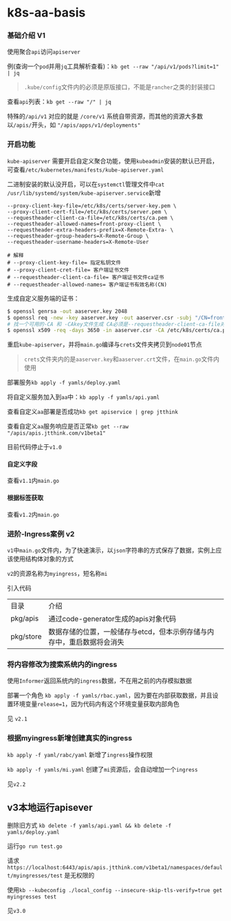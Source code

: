 # k8s-aa-basis

### 基础介绍 V1

使用聚合`api`访问`apiserver`

例(查询一个`pod`并用`jq`工具解析查看)：`kb get --raw "/api/v1/pods?limit=1" | jq`

> `.kube/config`文件内的必须是原版接口，不能是`rancher`之类的封装接口


查看`api`列表：`kb get --raw "/" | jq`

特殊的`/api/v1` 对应的就是 `/core/v1` 系统自带资源，而其他的资源大多数以`/apis/`开头，如 `"/apis/apps/v1/deployments"`

### 开启功能

`kube-apiserver` 需要开启自定义聚合功能，使用`kubeadmin`安装的默认已开启，可查看`/etc/kubernetes/manifests/kube-apiserver.yaml`

二进制安装的默认没开启，可以在`systemctl`管理文件中`cat /usr/lib/systemd/system/kube-apiserver.service`新增

```
--proxy-client-key-file=/etc/k8s/certs/server-key.pem \
--proxy-client-cert-file=/etc/k8s/certs/server.pem \
--requestheader-client-ca-file=/etc/k8s/certs/ca.pem \
--requestheader-allowed-names=front-proxy-client \
--requestheader-extra-headers-prefix=X-Remote-Extra- \
--requestheader-group-headers=X-Remote-Group \
--requestheader-username-headers=X-Remote-User

# 解释
# --proxy-client-key-file= 指定私钥文件
# --proxy-client-cret-file= 客户端证书文件
# --requestheader-client-ca-file= 客户端证书文件ca证书
# --requestheader-allowed-names= 客户端证书有效名称(CN)
```

生成自定义服务端的证书：

```bash
$ openssl genrsa -out aaserver.key 2048
$ openssl req -new -key aaserver.key -out aaserver.csr -subj "/CN=front-proxy-client"
# 找一个可用的-CA 和 -CAkey文件生成 CA必须是--requestheader-client-ca-file对应的CA
$ openssl x509 -req -days 3650 -in aaserver.csr -CA /etc/k8s/certs/ca.pem -CAkey /etc/k8s/certs/ca-key.pem -CAcreateserial -out aaserver.crt
```

重启`kube-apiserver`，并将`main.go`编译与`crets`文件夹拷贝到`node01`节点

> `crets`文件夹内的是`aaserver.key`和`aaserver.crt`文件，在`main.go`文件内使用

部署服务`kb apply -f yamls/deploy.yaml`

将自定义服务加入到`aa`中：`kb apply -f yamls/api.yaml`

查看自定义`aa`部署是否成功`kb get apiservice | grep jtthink`

查看自定义`aa`服务响应是否正常`kb get --raw "/apis/apis.jtthink.com/v1beta1"`

目前代码停止于`v1.0`

#### 自定义字段

查看`v1.1`内`main.go`

#### 根据标签获取

查看`v1.2`内`main.go`

### 进阶-Ingress案例 v2

`v1`中`main.go`文件内，为了快速演示，以`json`字符串的方式保存了数据，实例上应该使用结构体对象的方式

`v2`的资源名称为`myingress`，短名称`mi`

引入代码

<table>
    <tr>
        <td>目录</td>
        <td>介绍</td>
    </tr>
    <tr>
        <td>pkg/apis</td>
        <td>通过code-generator生成的apis对象代码</td>
    </tr>
    <tr>
        <td>pkg/store</td>
        <td>数据存储的位置，一般储存与etcd，但本示例存储与内存中，重启数据将会消失</td>
    </tr>
</table>

### 将内容修改为搜索系统内的ingress

使用`Informer`返回系统内的`ingress`数据，不在用之前的内存模拟数据

部署一个角色 `kb apply -f yamls/rbac.yaml`，因为要在内部获取数据，并且设置环境变量`release=1`，因为代码内有这个环境变量获取内部角色

见 `v2.1`

### 根据myingress新增创建真实的ingress

`kb apply -f yaml/rabc/yaml` 新增了`ingress`操作权限

`kb apply -f yamls/mi.yaml` 创建了`mi`资源后，会自动增加一个`ingress`

见`v2.2`


## v3本地运行apisever

删除旧方式 `kb delete -f yamls/api.yaml && kb delete -f yamls/deploy.yaml `

运行`go run test.go`

请求 `https://localhost:6443/apis/apis.jtthink.com/v1beta1/namespaces/default/myingresses/test` 是无权限的

使用`kb --kubeconfig ./local_config --insecure-skip-tls-verify=true get myingresses test`

见`v3.0`